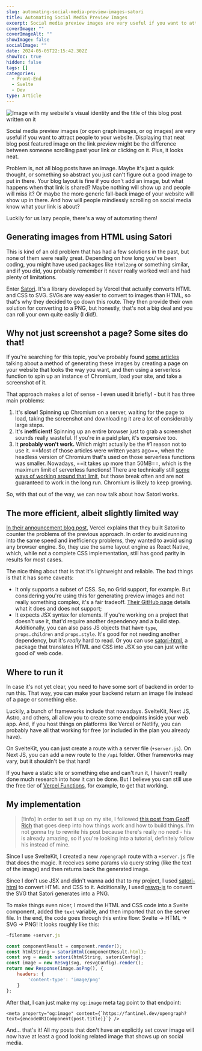 ```yaml
---
slug: automating-social-media-preview-images-satori
title: Automating Social Media Preview Images
excerpt: Social media preview images are very useful if you want to attract people to your website. They're sometimes a pain to create, though. Let's automate it!
coverImage: ""
coverImageAlt: ""
showImage: false
socialImage: ""
date: 2024-05-05T22:15:42.302Z
showToc: true
hidden: false
tags: []
categories:
  - Front-End
  - Svelte
  - Dev
type: Article
---
```


![Image with my website's visual identity and the title of this blog post written on it](https://fantinel.dev/opengraph?text=This%20image%20was%20generated%20automatically%20right%20now!)

Social media preview images (or open graph images, or og images) are very useful if you want to attract people to your website. Displaying that neat blog post featured image on the link preview might be the difference between someone scrolling past your link or clicking on it. Plus, it looks neat.

Problem is, not all blog posts have an image. Maybe it's just a quick thought, or something so abstract you just can't figure out a good image to put in there. Your blog layout is fine if you don't add an image, but what happens when that link is shared? Maybe nothing will show up and people will miss it? Or maybe the more generic fall-back image of your website will show up in there. And how will people mindlessly scrolling on social media know what your link is about?

Luckily for us lazy people, there's a way of automating them!

## Generating images from HTML using Satori

This is kind of an old problem that has had a few solutions in the past, but none of them were really great. Depending on how long you've been coding, you might have used packages like `html2png` or something similar, and if you did, you probably remember it never really worked well and had plenty of limitations.

Enter [Satori](https://github.com/vercel/satori). It's a library developed by Vercel that actually converts HTML and CSS to SVG. SVGs are way easier to convert to images than HTML, so that's why they decided to go down this route. They then provide their own solution for converting to a PNG, but honestly, that's not a big deal and you can roll your own quite easily (I did!).

## Why not just screenshot a page? Some sites do that!

If you're searching for this topic, you've probably found [some articles](https://www.zachleat.com/web/automatic-opengraph/) talking about a method of generating these images by creating a page on your website that looks the way you want, and then using a serverless function to spin up an instance of Chromium, load your site, and take a screenshot of it.

That approach makes a lot of sense - I even used it briefly! - but it has three main problems:

1. It's **slow!** Spinning up Chromium on a server, waiting for the page to load, taking the screenshot and downloading it are a lot of considerably large steps. 
2. It's **inefficient!** Spinning up an entire browser just to grab a screenshot sounds really wasteful. If you're in a paid plan, it's expensive too.
3. It **probably won't  work.** Which might actually be the #1 reason not to use it. ==Most of those articles were written years ago==, when the headless version of Chromium that's used on those serverless functions was smaller. Nowadays, ==it takes up more than 50MB==, which is the maximum limit of serverless functions! There are technically still [some ways of working around that limit](https://www.stefanjudis.com/blog/how-to-use-headless-chrome-in-serverless-functions/), but those break often and are not guaranteed to work in the long run. Chromium is likely to keep growing.

So, with that out of the way, we can now talk about how Satori works.

## The more efficient, albeit slightly limited way

[In their announcement blog post](https://vercel.com/blog/introducing-vercel-og-image-generation-fast-dynamic-social-card-images), Vercel explains that they built Satori to counter the problems of the previous approach. In order to avoid running into the same speed and inefficiency problems, they wanted to avoid using any browser engine. So, they use the same layout engine as React Native, which, while not a complete CSS implementation, still has good parity in results for most cases.

The nice thing about that is that it's lightweight and reliable. The bad things is that it has some caveats:

- It only supports a subset of CSS. So, no Grid support, for example. But considering you're using this for generating preview images and not really something complex, it's a fair tradeoff. [Their GitHub page](https://github.com/vercel/satori?tab=readme-ov-file#css) details what it does and does not support;
- It expects JSX syntax for elements. If you're working on a project that doesn't use it, that'd require another dependency and a build step. Additionally, you can also pass JS objects that have `type`, `props.children` and `props.style`. It's good for not needing another dependency, but it's *really* hard to read. Or you can use [satori-html](https://github.com/natemoo-re/satori-html), a package that translates HTML and CSS into JSX so you can just write good ol' web code.

## Where to run it

In case it's not yet clear, you need to have some sort of backend in order to run this. That way, you can make your backend return an image file instead of a page or something else.

Luckily, a bunch of frameworks include that nowadays. SvelteKit, Next JS, Astro, and others, all allow you to create some endpoints inside your web app. And, if you host things on platforms like Vercel or Netlify, you can probably have all that working for free (or included in the plan you already have).

On SvelteKit, you can just create a route with a server file (`+server.js`). On Next JS, you can add a new route to the `/api` folder. Other frameworks may vary, but it shouldn't be that hard!

If you have a static site or something else and can't run it, I haven't really done much research into how it can be done. But I believe you can still use the free tier of [Vercel Functions](https://vercel.com/docs/functions/quickstart), for example, to get that working.

## My implementation

> [!info] 
> In order to set it up on my site, I followed [this post from Geoff Rich](https://geoffrich.net/posts/svelte-social-image/) that goes deep into how things work and how to build things. I'm not gonna try to rewrite his post because there's really no need - his is already amazing, so if you're looking into a tutorial, definitely follow his instead of mine.

Since I use SvelteKit, I created a new `/opengraph` route with a `+server.js` file that does the magic. It receives some params via query string (like the text of the image) and then returns back the generated image.

Since I don't use JSX and didn't wanna add that to my project, I used [satori-html](https://github.com/natemoo-re/satori-html) to convert HTML and CSS to it. Additionally, I used [resvg-js](https://github.com/yisibl/resvg-js) to convert the SVG that Satori generates into a PNG. 

To make things even nicer, I moved the HTML and CSS code into a Svelte component, added the `text` variable, and then imported that on the server file. In the end, the code goes through this entire flow: Svelte -> HTML -> SVG -> PNG! It looks roughly like this:

```javascript
~filename +server.js

const componentResult = component.render();  
const htmlString = satoriHtml(componentResult.html);  
const svg = await satori(htmlString, satoriConfig);  
const image = new Resvg(svg, resvgConfig).render();  
return new Response(image.asPng(), {  
	headers: {  
		'content-type': 'image/png'  
	}  
};
```

After that, I can just make my `og:image` meta tag point to that endpoint:

```svelte
<meta property="og:image" content={`https://fantinel.dev/opengraph?text={encodeURIComponent(post.title)}`} />
```

And... that's it! All my posts that don't have an explicitly set cover image will now have at least a good looking related image that shows up on social media.